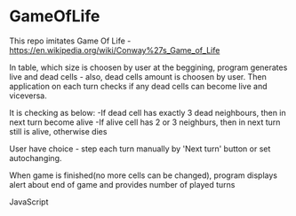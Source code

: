 # GameOfLife

This repo imitates Game Of Life - https://en.wikipedia.org/wiki/Conway%27s_Game_of_Life

In table, which size is choosen by user at the beggining, program generates live and dead cells - 
also, dead cells amount is choosen by user. Then application on each turn checks if any dead cells can become live and viceversa. 

It is checking as below:
-If dead cell has exactly 3 dead neighbours, then in next turn become alive
-If alive cell has 2 or 3 neighburs, then in next turn still is alive, otherwise dies

User have choice - step each turn manually by 'Next turn' button or set autochanging. 

When game is finished(no more cells can be changed), program displays alert about end of game and provides number of played turns

JavaScript
